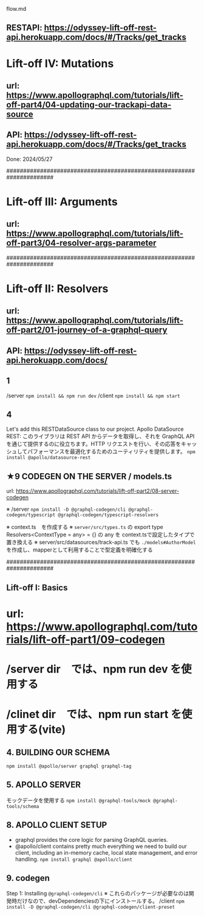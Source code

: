 flow.md
## RESTAPI: https://odyssey-lift-off-rest-api.herokuapp.com/docs/#/Tracks/get_tracks


# Lift-off IV: Mutations
## url: https://www.apollographql.com/tutorials/lift-off-part4/04-updating-our-trackapi-data-source
## API: https://odyssey-lift-off-rest-api.herokuapp.com/docs/#/Tracks/get_tracks

Done: 2024/05/27

######################################################################

# Lift-off III: Arguments
## url: https://www.apollographql.com/tutorials/lift-off-part3/04-resolver-args-parameter

######################################################################

# Lift-off II: Resolvers
## url: https://www.apollographql.com/tutorials/lift-off-part2/01-journey-of-a-graphql-query
## API: https://odyssey-lift-off-rest-api.herokuapp.com/docs/

## 1
/server
`npm install && npm run dev`
/client
`npm install && npm start`

## 4
Let's add this RESTDataSource class to our project.
	Apollo DataSource REST: このライブラリは REST API からデータを取得し、それを GraphQL API を通じて提供するのに役立ちます。HTTP リクエストを行い、その応答をキャッシュしてパフォーマンスを最適化するためのユーティリティを提供します。
`npm install @apollo/datasource-rest`

## ★9 CODEGEN ON THE SERVER / models.ts
url: https://www.apollographql.com/tutorials/lift-off-part2/08-server-codegen

※ /server
`npm install -D @graphql-codegen/cli @graphql-codegen/typescript @graphql-codegen/typescript-resolvers`
<!-- サーバー・フォルダーのルートにcodegen.tsというファイルを作りましょう。フロントエンドで始めたのと同じボイラープレートを使用する。 -->
※ context.ts　を作成する
※ `server/src/types.ts` の export type Resolvers<ContextType = any> = {} の any を context.tsで設定したタイプで置き換える
※ server/src/datasources/track-api.ts でも `./models#AuthorModel` を作成し、mapperとして利用することで型定義を明確化する

######################################################################

## Lift-off I: Basics
# url: https://www.apollographql.com/tutorials/lift-off-part1/09-codegen

# /server dir　では、npm run dev を使用する
# /clinet dir　では、npm run start を使用する(vite)

## 4. BUILDING OUR SCHEMA
`npm install @apollo/server graphql graphql-tag`

## 5. APOLLO SERVER
モックデータを使用する
`npm install @graphql-tools/mock @graphql-tools/schema`

## 8. APOLLO CLIENT SETUP
- graphql provides the core logic for parsing GraphQL queries.
- @apollo/client contains pretty much everything we need to build our client, including an in-memory cache, local state management, and error handling.
`npm install graphql @apollo/client`

## 9. codegen
Step 1: Installing `@graphql-codegen/cli`
※ これらのパッケージが必要なのは開発時だけなので、devDependenciesの下にインストールする。
/client
`npm install -D @graphql-codegen/cli @graphql-codegen/client-preset`
